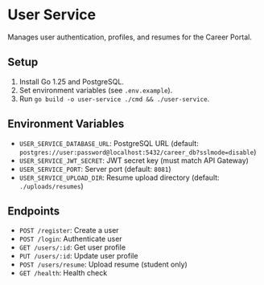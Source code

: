 # User Service

Manages user authentication, profiles, and resumes for the Career Portal.

## Setup

1. Install Go 1.25 and PostgreSQL.
2. Set environment variables (see `.env.example`).
3. Run `go build -o user-service ./cmd && ./user-service`.

## Environment Variables

- `USER_SERVICE_DATABASE_URL`: PostgreSQL URL (default: `postgres://user:password@localhost:5432/career_db?sslmode=disable`)
- `USER_SERVICE_JWT_SECRET`: JWT secret key (must match API Gateway)
- `USER_SERVICE_PORT`: Server port (default: `8081`)
- `USER_SERVICE_UPLOAD_DIR`: Resume upload directory (default: `./uploads/resumes`)

## Endpoints

- `POST /register`: Create a user
- `POST /login`: Authenticate user
- `GET /users/:id`: Get user profile
- `PUT /users/:id`: Update user profile
- `POST /users/resume`: Upload resume (student only)
- `GET /health`: Health check
